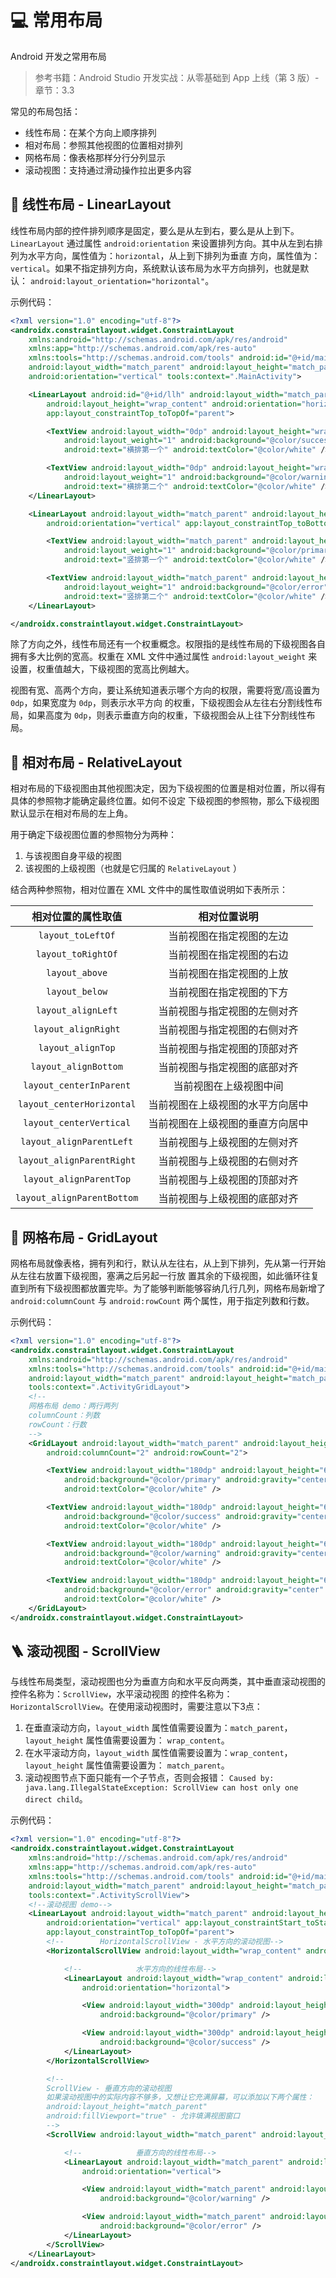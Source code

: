 # 💻 常用布局

Android 开发之常用布局

> 参考书籍：Android Studio 开发实战：从零基础到 App 上线（第 3 版）-
> 章节：3.3

常见的布局包括：

- 线性布局：在某个方向上顺序排列
- 相对布局：参照其他视图的位置相对排列
- 网格布局：像表格那样分行分列显示
- 滚动视图：支持通过滑动操作拉出更多内容

## 🧵 线性布局 - LinearLayout

线性布局内部的控件排列顺序是固定，要么是从左到右，要么是从上到下。 `LinearLayout` 通过属性
`android:orientation` 来设置排列方向。其中从左到右排列为水平方向，属性值为：`horizontal`，从上到下排列为垂直
方向，属性值为：`vertical`。如果不指定排列方向，系统默认该布局为水平方向排列，也就是默认：
`android:layout_orientation="horizontal"`。

示例代码：

```xml
<?xml version="1.0" encoding="utf-8"?>
<androidx.constraintlayout.widget.ConstraintLayout
    xmlns:android="http://schemas.android.com/apk/res/android"
    xmlns:app="http://schemas.android.com/apk/res-auto"
    xmlns:tools="http://schemas.android.com/tools" android:id="@+id/main"
    android:layout_width="match_parent" android:layout_height="match_parent"
    android:orientation="vertical" tools:context=".MainActivity">

    <LinearLayout android:id="@+id/llh" android:layout_width="match_parent"
        android:layout_height="wrap_content" android:orientation="horizontal"
        app:layout_constraintTop_toTopOf="parent">

        <TextView android:layout_width="0dp" android:layout_height="wrap_content"
            android:layout_weight="1" android:background="@color/success" android:gravity="center"
            android:text="横排第一个" android:textColor="@color/white" />

        <TextView android:layout_width="0dp" android:layout_height="wrap_content"
            android:layout_weight="1" android:background="@color/warning" android:gravity="center"
            android:text="横排第二个" android:textColor="@color/white" />
    </LinearLayout>

    <LinearLayout android:layout_width="match_parent" android:layout_height="wrap_content"
        android:orientation="vertical" app:layout_constraintTop_toBottomOf="@id/llh">

        <TextView android:layout_width="match_parent" android:layout_height="0dp"
            android:layout_weight="1" android:background="@color/primary" android:gravity="center"
            android:text="竖排第一个" android:textColor="@color/white" />

        <TextView android:layout_width="match_parent" android:layout_height="0dp"
            android:layout_weight="1" android:background="@color/error" android:gravity="center"
            android:text="竖排第二个" android:textColor="@color/white" />
    </LinearLayout>

</androidx.constraintlayout.widget.ConstraintLayout>
```

除了方向之外，线性布局还有一个权重概念。权限指的是线性布局的下级视图各自拥有多大比例的宽高。权重在 XML
文件中通过属性 `android:layout_weight` 来设置，权重值越大，下级视图的宽高比例越大。

视图有宽、高两个方向，要让系统知道表示哪个方向的权限，需要将宽/高设置为 `0dp`，如果宽度为 `0dp`，则表示水平方向
的权重，下级视图会从左往右分割线性布局，如果高度为 `0dp`，则表示垂直方向的权重，下级视图会从上往下分割线性布局。

## 🤼 相对布局 - RelativeLayout

相对布局的下级视图由其他视图决定，因为下级视图的位置是相对位置，所以得有具体的参照物才能确定最终位置。如何不设定
下级视图的参照物，那么下级视图默认显示在相对布局的左上角。

用于确定下级视图位置的参照物分为两种：

1. 与该视图自身平级的视图
2. 该视图的上级视图（也就是它归属的 `RelativeLayout` ）

结合两种参照物，相对位置在 XML 文件中的属性取值说明如下表所示：

|         相对位置的属性取值          |      相对位置说明      |
|:--------------------------:|:----------------:|
|     `layout_toLeftOf`      |   当前视图在指定视图的左边   |
|     `layout_toRightOf`     |   当前视图在指定视图的右边   |
|       `layout_above`       |   当前视图在指定视图的上放   |
|       `layout_below`       |   当前视图在指定视图的下方   |
|     `layout_alignLeft`     |  当前视图与指定视图的左侧对齐  |
|    `layout_alignRight`     |  当前视图与指定视图的右侧对齐  |
|     `layout_alignTop`      |  当前视图与指定视图的顶部对齐  |
|    `layout_alignBottom`    |  当前视图与指定视图的底部对齐  |
|  `layout_centerInParent`   |   当前视图在上级视图中间    |
| `layout_centerHorizontal`  | 当前视图在上级视图的水平方向居中 |
|  `layout_centerVertical`   | 当前视图在上级视图的垂直方向居中 |
|  `layout_alignParentLeft`  |  当前视图与上级视图的左侧对齐  |
| `layout_alignParentRight`  |  当前视图与上级视图的右侧对齐  |
|  `layout_alignParentTop`   |  当前视图与上级视图的顶部对齐  |
| `layout_alignParentBottom` |  当前视图与上级视图的底部对齐  |

## 🥅 网格布局 - GridLayout

网格布局就像表格，拥有列和行，默认从左往右，从上到下排列，先从第一行开始从左往右放置下级视图，塞满之后另起一行放
置其余的下级视图，如此循环往复直到所有下级视图都放置完毕。为了能够判断能够容纳几行几列，网格布局新增了
`android:columnCount` 与 `android:rowCount` 两个属性，用于指定列数和行数。

示例代码：

```xml
<?xml version="1.0" encoding="utf-8"?>
<androidx.constraintlayout.widget.ConstraintLayout
    xmlns:android="http://schemas.android.com/apk/res/android"
    xmlns:tools="http://schemas.android.com/tools" android:id="@+id/main"
    android:layout_width="match_parent" android:layout_height="match_parent"
    tools:context=".ActivityGridLayout">
    <!--
    网格布局 demo：两行两列
    columnCount：列数
    rowCount：行数
    -->
    <GridLayout android:layout_width="match_parent" android:layout_height="match_parent"
        android:columnCount="2" android:rowCount="2">

        <TextView android:layout_width="180dp" android:layout_height="60dp"
            android:background="@color/primary" android:gravity="center" android:text="Primary"
            android:textColor="@color/white" />

        <TextView android:layout_width="180dp" android:layout_height="60dp"
            android:background="@color/success" android:gravity="center" android:text="Success"
            android:textColor="@color/white" />

        <TextView android:layout_width="180dp" android:layout_height="60dp"
            android:background="@color/warning" android:gravity="center" android:text="Warning"
            android:textColor="@color/white" />

        <TextView android:layout_width="180dp" android:layout_height="60dp"
            android:background="@color/error" android:gravity="center" android:text="Error"
            android:textColor="@color/white" />
    </GridLayout>
</androidx.constraintlayout.widget.ConstraintLayout>
```

## 🪜 滚动视图 - ScrollView

与线性布局类型，滚动视图也分为垂直方向和水平反向两类，其中垂直滚动视图的控件名称为：`ScrollView`，水平滚动视图
的控件名称为：`HorizontalScrollView`。在使用滚动视图时，需要注意以下3点：

1. 在垂直滚动方向，`layout_width` 属性值需要设置为：`match_parent`，`layout_height` 属性值需要设置为：
   `wrap_content`。
2. 在水平滚动方向，`layout_width` 属性值需要设置为：`wrap_content`，`layout_height` 属性值需要设置为：
   `match_parent`。
3. 滚动视图节点下面只能有一个子节点，否则会报错：
   `Caused by: java.lang.IllegalStateException: ScrollView can host only one direct child`。

示例代码：

```xml
<?xml version="1.0" encoding="utf-8"?>
<androidx.constraintlayout.widget.ConstraintLayout
    xmlns:android="http://schemas.android.com/apk/res/android"
    xmlns:app="http://schemas.android.com/apk/res-auto"
    xmlns:tools="http://schemas.android.com/tools" android:id="@+id/main"
    android:layout_width="match_parent" android:layout_height="match_parent"
    tools:context=".ActivityScrollView">
    <!--滚动视图 demo-->
    <LinearLayout android:layout_width="match_parent" android:layout_height="match_parent"
        android:orientation="vertical" app:layout_constraintStart_toStartOf="parent"
        app:layout_constraintTop_toTopOf="parent">
        <!--        HorizontalScrollView - 水平方向的滚动视图-->
        <HorizontalScrollView android:layout_width="wrap_content" android:layout_height="200dp">

            <!--            水平方向的线性布局-->
            <LinearLayout android:layout_width="wrap_content" android:layout_height="match_parent"
                android:orientation="horizontal">

                <View android:layout_width="300dp" android:layout_height="match_parent"
                    android:background="@color/primary" />

                <View android:layout_width="300dp" android:layout_height="match_parent"
                    android:background="@color/success" />
            </LinearLayout>
        </HorizontalScrollView>

        <!--
        ScrollView - 垂直方向的滚动视图
        如果滚动视图中的实际内容不够多，又想让它充满屏幕，可以添加以下两个属性：
        android:layout_height="match_parent"
        android:fillViewport="true" - 允许填满视图窗口
        -->
        <ScrollView android:layout_width="match_parent" android:layout_height="wrap_content">

            <!--            垂直方向的线性布局-->
            <LinearLayout android:layout_width="match_parent" android:layout_height="wrap_content"
                android:orientation="vertical">

                <View android:layout_width="match_parent" android:layout_height="400dp"
                    android:background="@color/warning" />

                <View android:layout_width="match_parent" android:layout_height="400dp"
                    android:background="@color/error" />
            </LinearLayout>
        </ScrollView>
    </LinearLayout>
</androidx.constraintlayout.widget.ConstraintLayout>
```
